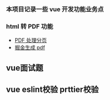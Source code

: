 ### 本项目记录一些 vue 开发功能业务点

### html 转 PDF 功能

- [PDF 处理分页](https://blog.csdn.net/qq_26754937/article/details/124729628)
- [掘金生成 pdf](https://juejin.cn/post/6844903886994538510)


## vue面试题

## vue eslint校验 prttier校验
